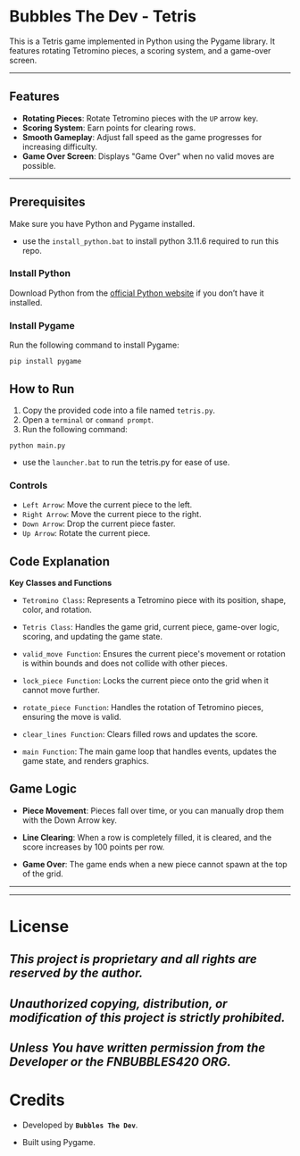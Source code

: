 # Bubbles The Dev - Tetris

This is a Tetris game implemented in Python using the Pygame library. It features rotating Tetromino pieces, a scoring system, and a game-over screen.

---

## Features

- **Rotating Pieces**: Rotate Tetromino pieces with the `UP` arrow key.
- **Scoring System**: Earn points for clearing rows.
- **Smooth Gameplay**: Adjust fall speed as the game progresses for increasing difficulty.
- **Game Over Screen**: Displays "Game Over" when no valid moves are possible.

---

## Prerequisites

Make sure you have Python and Pygame installed.
- use the `install_python.bat` to install python 3.11.6 required to run this repo. 

### Install Python
Download Python from the [official Python website](https://www.python.org/) if you don’t have it installed.

### Install Pygame
Run the following command to install Pygame:
```
pip install pygame
```

## How to Run
1. Copy the provided code into a file named `tetris.py`.
2. Open a `terminal` or `command prompt`.
3. Run the following command:

```
python main.py
```
- use the `launcher.bat` to run the tetris.py for ease of use.

### Controls

- `Left Arrow`: Move the current piece to the left.
- `Right Arrow`: Move the current piece to the right.
- `Down Arrow`: Drop the current piece faster.
- `Up Arrow`: Rotate the current piece.

## Code Explanation

**Key Classes and Functions**

- `Tetromino Class`: Represents a Tetromino piece with its position, shape, color, and rotation.

- `Tetris Class`: Handles the game grid, current piece, game-over logic, scoring, and updating the game state.

- `valid_move Function`: Ensures the current piece's movement or rotation is within bounds and does not collide with other pieces.

- `lock_piece Function`: Locks the current piece onto the grid when it cannot move further.

- `rotate_piece Function`: Handles the rotation of Tetromino pieces, ensuring the move is valid.

- `clear_lines Function`: Clears filled rows and updates the score.

- `main Function`: The main game loop that handles events, updates the game state, and renders graphics.

## Game Logic

- **Piece Movement**: Pieces fall over time, or you can manually drop them with the Down Arrow key.

- **Line Clearing**: When a row is completely filled, it is cleared, and the score increases by 100 points per row.

- **Game Over**: The game ends when a new piece cannot spawn at the top of the grid.

---
---


# License

## ***This project is proprietary and all rights are reserved by the author.***
## ***Unauthorized copying, distribution, or modification of this project is strictly prohibited.***
## ***Unless You have written permission from the Developer or the FNBUBBLES420 ORG.***


# Credits

- Developed by **`Bubbles The Dev`**.

- Built using Pygame.
